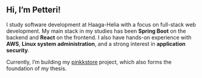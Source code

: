 ## Hi, I’m Petteri!

I study software development at Haaga-Helia with a focus on full-stack web development. My main stack in my studies has been **Spring Boot** on the backend and **React** on the frontend. I also have hands-on experience with **AWS**, **Linux system administration**, and a strong interest in **application security**.

Currently, I’m building my [pinkkstore](https://github.com/pinkkila/pinkkstore) project, which also forms the foundation of my thesis.
